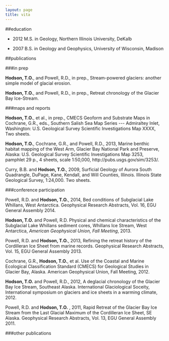 ```yaml
---
layout: page
title: vita
---
```


##education


- 2012 M.S. in Geology, 
  Northern Illinois University, DeKalb

- 2007 B.S. in Geology and Geophysics,
  University of Wisconsin, Madison

##publications

###in prep


<p><b>Hodson, T.O.</b>, and Powell, R.D., in prep., Stream-powered glaciers: another simple model of glacial
erosion.</p>
<p><b>Hodson, T.O.</b>, and Powell, R.D., in prep., Retreat chronology of the Glacier Bay Ice-Stream.</p>

###maps and reports


<p><b>Hodson, T.O.</b>, et al., in prep., CMECS Geoform and Substrate Maps in Cochrane, G.R., eds., Southern Salish Sea Map Series --- Admiraltey Inlet, Washington: U.S. Geological Survey Scientific Investigations Map XXXX, Two sheets.</p>
<p><b>Hodson, T.O.</b>, Cochrane, G.R., and Powell, R.D., 2013, Marine benthic habitat mapping of the West Arm, Glacier Bay National Park and Preserve, Alaska: U.S. Geological Survey Scientific Investigations Map 3253, pamphlet 29 p., 4 sheets, scale 1:50,000, http://pubs.usgs.gov/sim/3253/.</p>
<p>Curry, B.B. and <b>Hodson, T.O.</b>, 2009, Surficial Geology of Aurora South Quadrangle, DuPage, Kane, Kendall, and Will Counties, Illinois. Illinois State Geological Survey, 1:24,000. Two sheets.</p>
<p><a name='maps' /></p>

###conference participation

<p>Powell, R.D. and <b>Hodson, T.O.</b>, 2014, Bed conditions of Subglacial Lake Whillans, West Antarctica. Geophysical Research Abstracts, Vol. 16, EGU General Assembly 2014.</p>
<p><b>Hodson, T.O.</b> and Powell, R.D. Physical and chemical characteristics of the Subglacial Lake Whillans sediment cores, Whillans Ice Stream, West Antarctica, <em>American Geophysical Union, Fall Meeting</em>, 2013.</p>
<p>Powell, R.D. and <b>Hodson, T.O.</b>, 2013, Refining the retreat history of the Cordilleran Ice Sheet from marine records. Geophysical Research Abstracts, Vol. 15, EGU General Assembly 2013.</p>
<p>Cochrane, G.R., <b>Hodson, T.O.</b>, et al. Use of the Coastal and Marine Ecological Classification Standard (CMECS) for Geological Studies in Glacier Bay, Alaska. American Geophysical Union, Fall Meeting, 2012.</p>
<p><b>Hodson, T.O.</b> and Powell, R.D., 2012, A deglacial chronology of the Glacier Bay Ice Stream, Southeast Alaska. International Glaciological Soceity, International symposium on glaciers and ice sheets in a warming climate, 2012.</p>
<p>Powell, R.D. and <b>Hodson, T.O.</b> , 2011, Rapid Retreat of the Glacier Bay Ice Stream from the Last Glacial Maximum of the Cordilleran Ice Sheet, SE Alaska. Geophysical Research Abstracts, Vol. 13, EGU General Assembly 2011.</p>

###other publications

